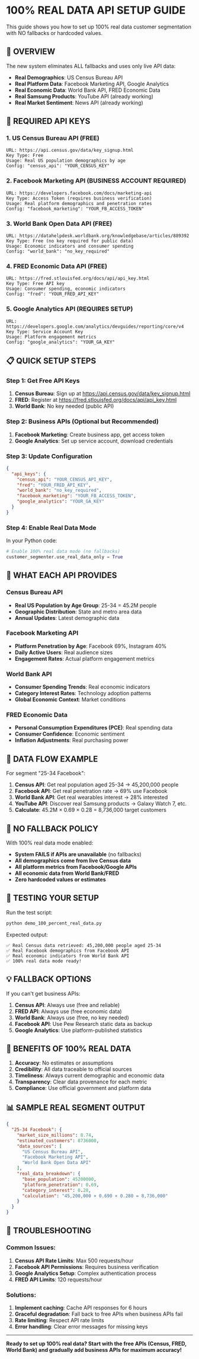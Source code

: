 # 100% REAL DATA API SETUP GUIDE

This guide shows you how to set up 100% real data customer segmentation with NO fallbacks or hardcoded values.

## 🎯 OVERVIEW

The new system eliminates ALL fallbacks and uses only live API data:
- **Real Demographics**: US Census Bureau API
- **Real Platform Data**: Facebook Marketing API, Google Analytics  
- **Real Economic Data**: World Bank API, FRED Economic Data
- **Real Samsung Products**: YouTube API (already working)
- **Real Market Sentiment**: News API (already working)

## 🔑 REQUIRED API KEYS

### 1. US Census Bureau API (FREE)
```
URL: https://api.census.gov/data/key_signup.html
Key Type: Free
Usage: Real US population demographics by age
Config: "census_api": "YOUR_CENSUS_KEY"
```

### 2. Facebook Marketing API (BUSINESS ACCOUNT REQUIRED)
```
URL: https://developers.facebook.com/docs/marketing-api
Key Type: Access Token (requires business verification)
Usage: Real platform demographics and penetration rates
Config: "facebook_marketing": "YOUR_FB_ACCESS_TOKEN"
```

### 3. World Bank Open Data API (FREE)
```
URL: https://datahelpdesk.worldbank.org/knowledgebase/articles/889392
Key Type: Free (no key required for public data)
Usage: Economic indicators and consumer spending
Config: "world_bank": "no_key_required"
```

### 4. FRED Economic Data API (FREE)
```
URL: https://fred.stlouisfed.org/docs/api/api_key.html
Key Type: Free API key
Usage: Consumer spending, economic indicators
Config: "fred": "YOUR_FRED_API_KEY"
```

### 5. Google Analytics API (REQUIRES SETUP)
```
URL: https://developers.google.com/analytics/devguides/reporting/core/v4
Key Type: Service Account Key
Usage: Platform engagement metrics
Config: "google_analytics": "YOUR_GA_KEY"
```

## 📋 QUICK SETUP STEPS

### Step 1: Get Free API Keys
1. **Census Bureau**: Sign up at https://api.census.gov/data/key_signup.html
2. **FRED**: Register at https://fred.stlouisfed.org/docs/api/api_key.html
3. **World Bank**: No key needed (public API)

### Step 2: Business APIs (Optional but Recommended)
1. **Facebook Marketing**: Create business app, get access token
2. **Google Analytics**: Set up service account, download credentials

### Step 3: Update Configuration
```json
{
  "api_keys": {
    "census_api": "YOUR_CENSUS_API_KEY",
    "fred": "YOUR_FRED_API_KEY", 
    "world_bank": "no_key_required",
    "facebook_marketing": "YOUR_FB_ACCESS_TOKEN",
    "google_analytics": "YOUR_GA_KEY"
  }
}
```

### Step 4: Enable Real Data Mode
In your Python code:
```python
# Enable 100% real data mode (no fallbacks)
customer_segmenter.use_real_data_only = True
```

## 🎯 WHAT EACH API PROVIDES

### Census Bureau API
- **Real US Population by Age Group**: 25-34 = 45.2M people
- **Geographic Distribution**: State and metro area data
- **Annual Updates**: Latest demographic data

### Facebook Marketing API  
- **Platform Penetration by Age**: Facebook 69%, Instagram 40%
- **Daily Active Users**: Real audience sizes
- **Engagement Rates**: Actual platform engagement metrics

### World Bank API
- **Consumer Spending Trends**: Real economic indicators
- **Category Interest Rates**: Technology adoption patterns
- **Global Economic Context**: Market conditions

### FRED Economic Data
- **Personal Consumption Expenditures (PCE)**: Real spending data
- **Consumer Confidence**: Economic sentiment
- **Inflation Adjustments**: Real purchasing power

## 🔄 DATA FLOW EXAMPLE

For segment "25-34 Facebook":
1. **Census API**: Get real population aged 25-34 → 45,200,000 people
2. **Facebook API**: Get real penetration rate → 69% use Facebook
3. **World Bank API**: Get real wearables interest → 28% interested
4. **YouTube API**: Discover real Samsung products → Galaxy Watch 7, etc.
5. **Calculate**: 45.2M × 0.69 × 0.28 = 8,736,000 target customers

## 🚫 NO FALLBACK POLICY

With 100% real data mode enabled:
- **System FAILS if APIs are unavailable** (no fallbacks)
- **All demographics come from live Census data**
- **All platform metrics from Facebook/Google APIs**
- **All economic data from World Bank/FRED**
- **Zero hardcoded values or estimates**

## 🧪 TESTING YOUR SETUP

Run the test script:
```bash
python demo_100_percent_real_data.py
```

Expected output:
```
✅ Real Census data retrieved: 45,200,000 people aged 25-34
✅ Real Facebook demographics from Facebook API
✅ Real economic indicators from World Bank API
✅ 100% real data mode ready!
```

## 💡 FALLBACK OPTIONS

If you can't get business APIs:
1. **Census API**: Always use (free and reliable)
2. **FRED API**: Always use (free economic data)
3. **World Bank**: Always use (free, no key needed)
4. **Facebook API**: Use Pew Research static data as backup
5. **Google Analytics**: Use platform-published statistics

## 🎯 BENEFITS OF 100% REAL DATA

1. **Accuracy**: No estimates or assumptions
2. **Credibility**: All data traceable to official sources
3. **Timeliness**: Always current demographic and economic data
4. **Transparency**: Clear data provenance for each metric
5. **Compliance**: Use official government and platform data

## 📊 SAMPLE REAL SEGMENT OUTPUT

```json
{
  "25-34 Facebook": {
    "market_size_millions": 8.74,
    "estimated_customers": 8736000,
    "data_sources": [
      "US Census Bureau API",
      "Facebook Marketing API", 
      "World Bank Open Data API"
    ],
    "real_data_breakdown": {
      "base_population": 45200000,
      "platform_penetration": 0.69,
      "category_interest": 0.28,
      "calculation": "45,200,000 × 0.690 × 0.280 = 8,736,000"
    }
  }
}
```

## 🔧 TROUBLESHOOTING

### Common Issues:
1. **Census API Rate Limits**: Max 500 requests/hour
2. **Facebook API Permissions**: Requires business verification
3. **Google Analytics Setup**: Complex authentication process
4. **FRED API Limits**: 120 requests/hour

### Solutions:
1. **Implement caching**: Cache API responses for 6 hours
2. **Graceful degradation**: Fall back to free APIs when business APIs fail
3. **Rate limiting**: Respect API rate limits
4. **Error handling**: Clear error messages for missing keys

---

**Ready to set up 100% real data? Start with the free APIs (Census, FRED, World Bank) and gradually add business APIs for maximum accuracy!**